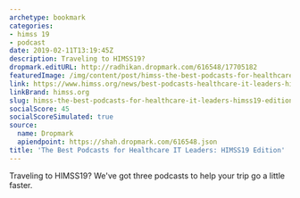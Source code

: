 ```yaml
---
archetype: bookmark
categories:
- himss 19
- podcast
date: 2019-02-11T13:19:45Z
description: Traveling to HIMSS19?
dropmark.editURL: http://radhikan.dropmark.com/616548/17705182
featuredImage: /img/content/post/himss-the-best-podcasts-for-healthcare-it-leaders-himss19-edition.png
link: https://www.himss.org/news/best-podcasts-healthcare-it-leaders-himss19-edition
linkBrand: himss.org
slug: himss-the-best-podcasts-for-healthcare-it-leaders-himss19-edition
socialScore: 45
socialScoreSimulated: true
source:
  name: Dropmark
  apiendpoint: https://shah.dropmark.com/616548.json
title: 'The Best Podcasts for Healthcare IT Leaders: HIMSS19 Edition'
---
```

Traveling to HIMSS19? We've got three podcasts to help your trip go a little faster.

